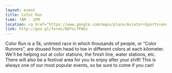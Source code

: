```yaml
---
layout: event
title: Color Run
time: 7AM - 1PM
location: <a href="https://www.google.com/maps/place/Aviator+Sports+and+Events+Center/@40.5903237,-73.899774,12z/data=!4m2!3m1!1s0x89c24305e5cac23b:0x66c57ca09f048f39">Aviator Sports Center, Brookyln</a>
link: http://goo.gl/forms/Ndfsc7PAKz
---
```

Color Run is a 5k, untimed race in which thousands of people, or “Color Runners”, are doused from head to toe in different colors at each kilometer. We'll be helping out at color stations, the finish line, water stations, etc. There will also be a festival area for you to enjoy after your shift! This is always one of our most popular events, so be sure to come if you can!